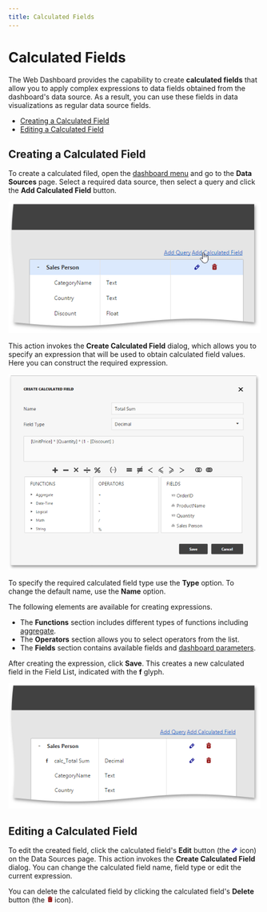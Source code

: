 ```yaml
---
title: Calculated Fields
---
```

# Calculated Fields
The Web Dashboard provides the capability to create **calculated fields** that allow you to apply complex expressions to data fields obtained from the dashboard's data source. As a result, you can use these fields in data visualizations as regular data source fields.
* [Creating a Calculated Field](#create)
* [Editing a Calculated Field](#edit)

## <a name="create"/>Creating a Calculated Field
To create a calculated filed, open the [ dashboard menu](../ui-elements/dashboard-menu.md) and go to the **Data Sources** page. Select a required data source, then select a query and click the **Add Calculated Field** button.

![wdd-calculated-field-create](../../../images/img124912.png)

This action invokes the **Create Calculated Field** dialog, which allows you to specify an expression that will be used to obtain calculated field values. Here you can construct the required expression.

![wdd-calculated-field-editor](../../../images/img124913.png)

To specify the required calculated field type use the **Type** option. To change the default name, use the **Name** option.

The following elements are available for creating expressions.
* The **Functions** section includes different types of functions including [aggregate](../data-analysis/aggregations.md).
* The **Operators** section allows you to select operators from the list.
* The **Fields** section contains available fields and [dashboard parameters](../data-analysis/dashboard-parameters.md).

After creating the expression, click **Save**. This creates a new calculated field in the Field List, indicated with the **f** glyph.

![wdd-calculated-field](../../../images/img124911.png)

## <a name="edit"/>Editing a Calculated Field
To edit the created field, click the calculated field's **Edit** button (the ![wdd-icon-edit-query](../../../images/img125497.png) icon) on the Data Sources page. This action invokes the **Create Calculated Field** dialog. You can change the calculated field name, field type or edit the current expression.

You can delete the calculated field by clicking the calculated field's **Delete** button (the ![wdd-icon-delete-query](../../../images/img125498.png) icon).